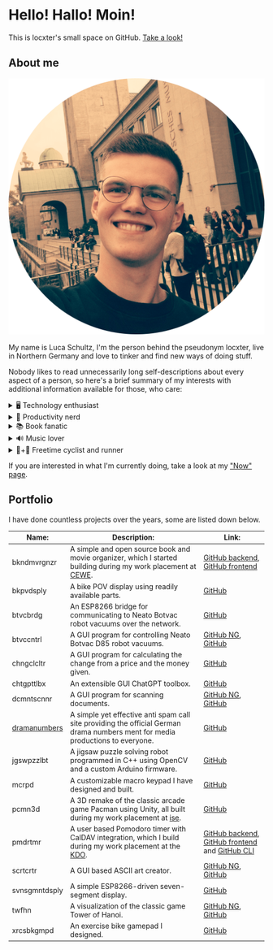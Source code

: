 # Hello! Hallo! Moin!

This is locxter's small space on GitHub. [Take a look!](https://github.com/locxter?tab=repositories)

## About me

![Portrait of me](portrait.png)

My name is Luca Schultz, I'm the person behind the pseudonym locxter, live in Northern Germany and love to tinker and find new ways of doing stuff.

Nobody likes to read unnecessarily long self-descriptions about every aspect of a person, so here's a brief summary of my interests with additional information available for those, who care:

<details>
<summary>🖥️ Technology enthusiast</summary>

In my 9 years of programming and doing electronics projects I have slowly found love for writing simple and clean yet effective code, doing every part of a project I reasonably can on my own and using privacy respecting as well as **FOSS** software.

I am currently using **Kotlin** as my primary programming language, but have extensively worked with **C++** in the past and also write some Java, Rust as well as JavaScript/TypeScript code from time to time. Other than that I prefer to use FreeCAD for designing parts, Inkscape for creating vector graphics, VSCodium as my text editor as well as C++/Rust/JavaScript/TypeScript IDE and IntelliJ IDEA as my Kotlin/Java IDE. My desktop operating system is heavily customized Linux Mint while I run CalyxOS on my phone.

</details>

<details>
<summary>🎯 Productivity nerd</summary>

One of the things that drives me the most is the desire to change something that I consider meaningful within my lifetime. One day I noticed that **we don't have too little time in our lifes, but just don't use enough of it** - which then introduced me to the productivity community.

Nowadays, I'm still very much in the process of leveling-up my productivity game, but consider this journey to be its own dedicated hobby of mine and an important aspect of how I am. That's also why this topic gets roughly the as much attention on my blog as technology - sometimes a little more, sometimes a little less.

</details>

<details>
<summary>📚 Book fanatic</summary>

Everyone needs **a way to relax** and for me that's mostly reading. On the one hand, some might call me a bookworm, but I think the amount of time I spend reading is absolutely reasonable and definitely better invested than watching TV or doomscrolling social media. On the other hand, many of my friends question my taste in books, since I mostly read generic sci-fi novels, thrillers or non-fictional works - not necessarily works of art - and prefer the often inferior German translations.

Some of my favourite books in particular order are:

- [Cline, Ernest: Ready Player One](https://d-nb.info/1222192098)
- [Collins, Suzanne: Die Tribute von Panem - Tödliche Spiele](https://d-nb.info/1017168652)
- [Dick, Philip Kindred: Blade Runner - Träumen Androiden von elektrischen Schafen?](https://d-nb.info/1138732176)
- [Graßhoff, Marie: Neon Birds](https://d-nb.info/1185902759)
- [Huxley, Aldous: Schöne neue Welt - Ein Roman der Zukunft](https://d-nb.info/1050848578)
- [Orwell, George: 1984](https://d-nb.info/974671169)
- [Roth, Veronica: Die Bestimmung](https://d-nb.info/1034160206)
- [Bregman, Rutger: Im Grunde gut - Eine neue Geschichte der Menschheit](https://d-nb.info/1221489607)
- [Clear, James: Die 1% Methode - Minimale Veränderung, maximale Wirkung](https://d-nb.info/1198618736)
- [Rosling, Hans: Factfulness - Wie wir lernen, die Welt so zu sehen, wie sie wirklich ist](https://d-nb.info/1170419852)
- [Snowden, Edward: Permanent Record - Meine Geschichte](https://d-nb.info/1208781774)
	
</details>

<details>
<summary>🔊 Music lover</summary>

Since I don't drink coffee, tea or alcohol and would never even think about consuming other substances, **my number one drug** to lift the mood, exercise extra hard or get into a productive mindset **is music**. Due to these very different settings, the music I listen to also differs vastly.
	
When working, I stick to soundtracks of popular movies like [Inception](https://www.imdb.com/title/tt1375666/) or [Interstellar](https://www.imdb.com/title/tt0816692/). When excerising I exclusively listen to [Kontra K](https://kontra-k.de/) and for everything else I'm fine with anything electronic as well as bass-heavy - preferrably along the lines of Scooter, Harris & Ford and Hardwell.

</details>

<details>
<summary>🚴+🏃 Freetime cyclist and runner</summary>

To **balance out all the time I spend indoors** and in front of the computer, I love to go cycling and running in my free time. I'm certainly nowhere the performance of a professional athlete, but with sports in general **the goal is not to become better than others, but better than yourself**.

</details>

If you are interested in what I'm currently doing, take a look at my ["Now" page](https://locxter.github.io/now.html).

## Portfolio

I have done countless projects over the years, some are listed down below.

| Name: | Description: | Link: |
| --- | --- | --- |
| bkndmvrgnzr | A simple and open source book and movie organizer, which I started building during my work placement at [CEWE](https://www.cewe.de/). | [GitHub backend](https://github.com/locxter/bkndmvrgnzr-backend), [GitHub frontend](https://github.com/locxter/bkndmvrgnzr-frontend) |
| bkpvdsply | A bike POV display using readily available parts. | [GitHub](https://github.com/locxter/bkpvdsply) |
| btvcbrdg | An ESP8266 bridge for communicating to Neato Botvac robot vacuums over the network. | [GitHub](https://github.com/locxter/btvcbrdg) |
| btvccntrl | A GUI program for controlling Neato Botvac D85 robot vacuums. | [GitHub NG](https://github.com/locxter/btvccntrl-ng), [GitHub](https://github.com/locxter/btvccntrl) |
| chngclcltr | A GUI program for calculating the change from a price and the money given. | [GitHub](https://github.com/locxter/chngclcltr) |
| chtgpttlbx | An extensible GUI ChatGPT toolbox. | [GitHub](https://github.com/locxter/chtgpttlbx) |
| dcmntscnnr | A GUI program for scanning documents. | [GitHub NG](https://github.com/locxter/dcmntscnnr-ng), [GitHub](https://github.com/locxter/dcmntscnnr) |
| [dramanumbers](https://dramanumbers.org/) | A simple yet effective anti spam call site providing the official German drama numbers ment for media productions to everyone. | [GitHub](https://github.com/dramanumbers/dramanumbers.github.io) |
| jgswpzzlbt | A jigsaw puzzle solving robot programmed in C++ using OpenCV and a custom Arduino firmware. | [GitHub](https://github.com/locxter/jgswpzzlbt) |
| mcrpd | A customizable macro keypad I have designed and built. | [GitHub](https://github.com/locxter/mcrpd) |
| pcmn3d | A 3D remake of the classic arcade game Pacman using Unity, all built during my work placement at [ise](https://www.ise.de/). | [GitHub](https://github.com/locxter/pcmn3d) |
| pmdrtmr | A user based Pomodoro timer with CalDAV integration, which I build during my work placement at the [KDO](https://www.kdo.de). | [GitHub backend](https://github.com/locxter/pmdrtmr-backend), [GitHub frontend](https://github.com/locxter/pmdrtmr-frontend) and [GitHub CLI](https://github.com/locxter/pmdrtmr-cli) |
| scrtcrtr | A GUI based ASCII art creator. | [GitHub NG](https://github.com/locxter/scrtcrtr-ng), [GitHub](https://github.com/locxter/scrtcrtr) |
| svnsgmntdsply | A simple ESP8266-driven seven-segment display. | [GitHub](https://github.com/locxter/svnsgmntdsply) |
| twfhn | A visualization of the classic game Tower of Hanoi. | [GitHub NG](https://github.com/locxter/twrfhn-ng), [GitHub](https://github.com/locxter/twrfhn) |
| xrcsbkgmpd | An exercise bike gamepad I designed. | [GitHub](https://github.com/locxter/xrcsbkgmpd) |
